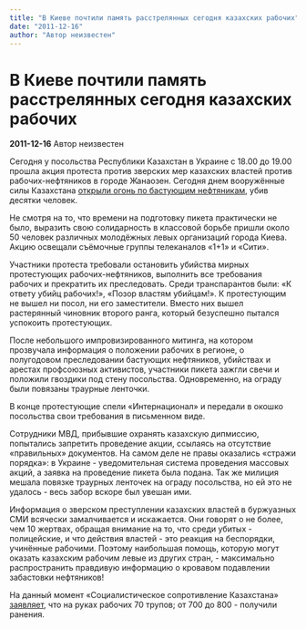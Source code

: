 ```yaml
---
title: "В Киеве почтили память расстрелянных сегодня казахских рабочих"
date: "2011-12-16"
author: "Автор неизвестен"
---
```


# В Киеве почтили память расстрелянных сегодня казахских рабочих

**2011-12-16** Автор неизвестен

Сегодня у посольства Республики Казахстан в Украине с 18.00 до 19.00 прошла акция протеста против зверских мер казахских властей против рабочих-нефтяников в городе Жанаозен. Сегодня днем вооружённые силы Казахстана [открыли огонь по бастующим нефтяникам](/4624.md), убив десятки человек.

Не смотря на то, что времени на подготовку пикета практически не было, выразить свою солидарность в классовой борьбе пришли около 50 человек различных молодёжных левых организаций города Киева. Акцию освещали съёмочные группы телеканалов «1+1» и «Сити».

Участники протеста требовали остановить убийства мирных протестующих рабочих-нефтяников, выполнить все требования рабочих и прекратить их преследовать. Среди транспарантов были: «К ответу убийц рабочих!», «Позор властям убийцам!». К протестующим не вышел ни посол, ни его заместители. Вместо них вышел растерянный чиновник второго ранга, который безуспешно пытался успокоить протестующих.

После небольшого импровизированного митинга, на котором прозвучала информация о положении рабочих в регионе, о полугодовом преследовании бастующих нефтяников, убийствах и арестах профсоюзных активистов, участники пикета зажгли свечи и положили гвоздики под стену посольства. Одновременно, на ограду были повязаны траурные ленточки.

В конце протестующие спели «Интернационал» и передали в окошко посольства свои требования в письменном виде.

Сотрудники МВД, прибывшие охранять казахскую дипмиссию, попытались запретить проведение акции, ссылаясь на отсутствие «правильных» документов. На самом деле не правы оказались «стражи порядка»: в Украине - уведомительная система проведения массовых акций, а заявка на проведение пикета была подана. Так же милиция мешала повязке траурных ленточек на ограду посольства, но ей это не удалось - весь забор вскоре был увешан ими.

Информация о зверском преступлении казахских властей в буржуазных СМИ всячески замалчивается и искажается. Они говорят о не более, чем 10 жертвах, обращая внимание на то, что среди убитых - полицейские, и что действия властей - это реакция на беспорядки, учинённые рабочими. Поэтому наибольшая помощь, которую могут оказать казахским рабочим левые из других стран, - максимально распространить правдивую информацию о кровавом подавлении забастовки нефтяников!

На данный момент «Социалистическое сопротивление Казахстана» [заявляет](http://www.socialismkz.info/news/2011-12-16-1915), что на руках рабочих 70 трупов; от 700 до 800 - получили ранения.